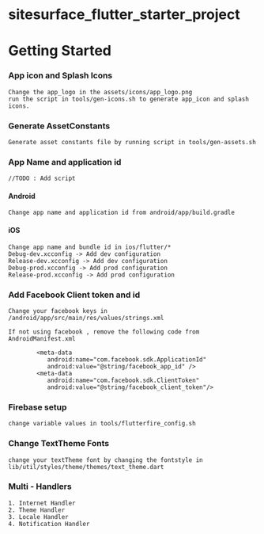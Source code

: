 # sitesurface_flutter_starter_project


# Getting Started

### App icon and Splash Icons
    Change the app_logo in the assets/icons/app_logo.png
    run the script in tools/gen-icons.sh to generate app_icon and splash icons.

### Generate AssetConstants
    Generate asset constants file by running script in tools/gen-assets.sh

### App Name and application id
    //TODO : Add script 
#### Android
    Change app name and application id from android/app/build.gradle

#### iOS
    Change app name and bundle id in ios/flutter/*
    Debug-dev.xcconfig -> Add dev configuration
    Release-dev.xcconfig -> Add dev configuration
    Debug-prod.xcconfig -> Add prod configuration
    Release-prod.xcconfig -> Add prod configuration

### Add Facebook Client token and id
    Change your facebook keys in /android/app/src/main/res/values/strings.xml

    If not using facebook , remove the following code from AndroidManifest.xml
```
        <meta-data
           android:name="com.facebook.sdk.ApplicationId"
           android:value="@string/facebook_app_id" />
        <meta-data 
           android:name="com.facebook.sdk.ClientToken" 
           android:value="@string/facebook_client_token"/>
```
### Firebase setup
    change variable values in tools/flutterfire_config.sh

### Change TextTheme Fonts
    change your textTheme font by changing the fontstyle in lib/util/styles/theme/themes/text_theme.dart

###  Multi - Handlers
    1. Internet Handler
    2. Theme Handler
    3. Locale Handler
    4. Notification Handler
    




